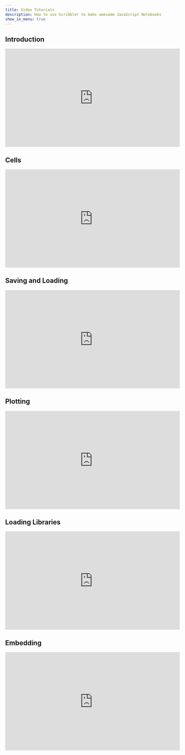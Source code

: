```yaml
---
title: Video Tutorials
description: How to use Scribbler to make awesome JavaScript Notebooks
show_in_menu: true
---
```

## Introduction
<iframe width="560" height="315" src="https://www.youtube.com/embed/jlR_EGqaeqw" title="YouTube video player" frameborder="0" allow="accelerometer; autoplay; clipboard-write; encrypted-media; gyroscope; picture-in-picture; web-share" allowfullscreen></iframe>

## Cells

<iframe width="560" height="315" src="https://www.youtube.com/embed/uEZ5aYs0zXY" title="YouTube video player" frameborder="0" allow="accelerometer; autoplay; clipboard-write; encrypted-media; gyroscope; picture-in-picture; web-share" allowfullscreen></iframe>

## Saving and Loading

<iframe width="560" height="315" src="https://www.youtube.com/embed/SaRPCIb0RJs" title="YouTube video player" frameborder="0" allow="accelerometer; autoplay; clipboard-write; encrypted-media; gyroscope; picture-in-picture; web-share" allowfullscreen></iframe>


## Plotting

<iframe width="560" height="315" src="https://www.youtube.com/embed/bSdkB-XFYVs" title="YouTube video player" frameborder="0" allow="accelerometer; autoplay; clipboard-write; encrypted-media; gyroscope; picture-in-picture; web-share" allowfullscreen></iframe>

## Loading Libraries

<iframe width="560" height="315" src="https://www.youtube.com/embed/2UHfFgafIBQ" title="YouTube video player" frameborder="0" allow="accelerometer; autoplay; clipboard-write; encrypted-media; gyroscope; picture-in-picture; web-share" allowfullscreen></iframe>


## Embedding 

<iframe width="560" height="315" src="https://www.youtube.com/embed/IAKfSyLbLL8" title="YouTube video player" frameborder="0" allow="accelerometer; autoplay; clipboard-write; encrypted-media; gyroscope; picture-in-picture; web-share" allowfullscreen></iframe>


